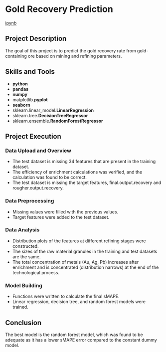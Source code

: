 # Gold Recovery Prediction

[ipynb](https://github.com/mvs834/Yandex.Practicum/blob/3aa4bea6c1e42ac87a4f471651cbefc30ebf6d9f/DS%2004%20Gold%20recovery%20prediction/Gold_recovery_prediction.ipynb)

## Project Description

The goal of this project is to predict the gold recovery rate from gold-containing ore based on mining and refining parameters.

## Skills and Tools

- **python**
- **pandas**
- **numpy**
- matplotlib.**pyplot**
- **seaborn**
- sklearn.linear_model.**LinearRegression**
- sklearn.tree.**DecisionTreeRegressor**
- sklearn.ensemble.**RandomForestRegressor**


## Project Execution
### Data Upload and Overview
- The test dataset is missing 34 features that are present in the training dataset.
- The efficiency of enrichment calculations was verified, and the calculation was found to be correct.
- The test dataset is missing the target features, final.output.recovery and rougher.output.recovery.

### Data Preprocessing
- Missing values were filled with the previous values.
- Target features were added to the test dataset.

### Data Analysis
- Distribution plots of the features at different refining stages were constructed.
- The sizes of the raw material granules in the training and test datasets are the same.
- The total concentration of metals (Au, Ag, Pb) increases after enrichment and is concentrated (distribution narrows) at the end of the technological process.

### Model Building
- Functions were written to calculate the final sMAPE.
- Linear regression, decision tree, and random forest models were trained.

## Conclusion

The best model is the random forest model, which was found to be adequate as it has a lower sMAPE error compared to the constant dummy model.